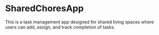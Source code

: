 # SharedChoresApp
This is a task management app designed for shared living spaces where users can add, assign, and track completion of tasks.
